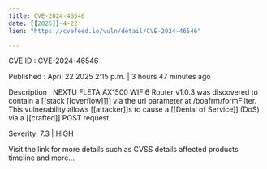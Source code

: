 ```yaml
---
title: CVE-2024-46546
date: [[2025]]-4-22
lien: "https://cvefeed.io/vuln/detail/CVE-2024-46546"

---
```


CVE ID : CVE-2024-46546

Published :  April 22
2025
2:15 p.m. | 3 hours
47 minutes ago

Description : NEXTU FLETA AX1500 WIFI6 Router v1.0.3 was discovered to contain a [[stack [[overflow]]]] via the url parameter at /boafrm/formFilter. This vulnerability allows [[attacker]]s to cause a [[Denial of Service]] (DoS) via a [[crafted]] POST request.

Severity: 7.3 | HIGH

Visit the link for more details
such as CVSS details
affected products
timeline
and more...
